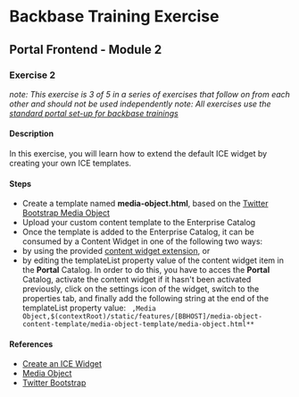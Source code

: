 # Backbase Training Exercise

## Portal Frontend - Module 2

### Exercise 2

_note: This exercise is 3 of 5 in a series of exercises that follow on from each other and should not be used independently_
_note: All exercises use the [standard portal set-up for backbase trainings](https://my.backbase.com/resources/how-to-guides/getting-your-first-launchpad-based-portal-set-up/)_

#### Description

In this exercise, you will learn how to extend the default ICE widget by creating your own ICE templates.

#### Steps

 - Create a template named **media-object.html**, based on the [Twitter Bootstrap Media Object](http://getbootstrap.com/components/#media)
 - Upload your custom content template to the Enterprise Catalog
 - Once the template is added to the Enterprise Catalog, it can be consumed by a Content Widget in one of the following two ways:
  - by using the provided [content widget extension](../pf2e2-widget-content), or 
  - by editing the templateList property value of the content widget item in the **Portal** Catalog. In order to do this, you have to acces the **Portal** Catalog, activate the content widget if it hasn't been activated previously, click on the settings icon of the widget, switch to the properties tab, and finally add the following string at the end of the templateList property value:
  `` 
  ,Media Object,$(contextRoot)/static/features/[BBHOST]/media-object-content-template/media-object-template/media-object.html**
  ``

#### References

 - [Create an ICE Widget](https://my.backbase.com/docs/product-documentation/documentation/portal/5.6.1/icewidgets_customize.html)
 - [Media Object](http://getbootstrap.com/components/#media)
 - [Twitter Bootstrap](http://getbootstrap.com/)
